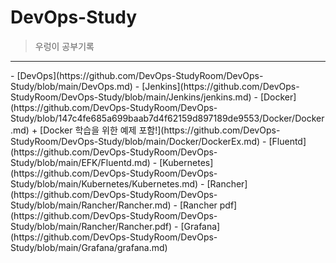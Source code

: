 # DevOps-Study
> 우렁이 공부기록

<hr />
- [DevOps](https://github.com/DevOps-StudyRoom/DevOps-Study/blob/main/DevOps.md)
- [Jenkins](https://github.com/DevOps-StudyRoom/DevOps-Study/blob/main/Jenkins/jenkins.md)
- [Docker](https://github.com/DevOps-StudyRoom/DevOps-Study/blob/147c4fe685a699baab7d4f62159d897189de9553/Docker/Docker.md)
  + [Docker 학습을 위한 예제 포함!](https://github.com/DevOps-StudyRoom/DevOps-Study/blob/main/Docker/DockerEx.md)
- [Fluentd](https://github.com/DevOps-StudyRoom/DevOps-Study/blob/main/EFK/Fluentd.md)
- [Kubernetes](https://github.com/DevOps-StudyRoom/DevOps-Study/blob/main/Kubernetes/Kubernetes.md)
- [Rancher](https://github.com/DevOps-StudyRoom/DevOps-Study/blob/main/Rancher/Rancher.md)
  - [Rancher pdf](https://github.com/DevOps-StudyRoom/DevOps-Study/blob/main/Rancher/Rancher.pdf)
- [Grafana](https://github.com/DevOps-StudyRoom/DevOps-Study/blob/main/Grafana/grafana.md)
